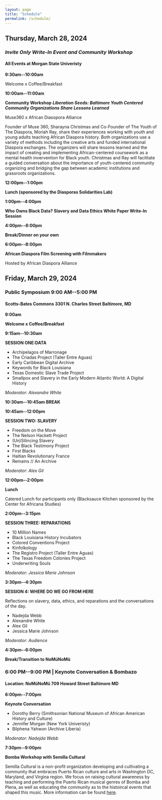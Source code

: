 ```yaml
---
layout: page
title: "Schedule"
permalink: /schedule/
---
```


## Thursday, March 28, 2024

### **_Invite Only Write-In Event and Community Workshop_**

#### All Events at Morgan State Univeristy 

**9:30am--10:00am**

Welcome x Coffee/Breakfast 

**10:00am--11:00am**

**Community Workshop** **_Liberation Seeds: Baltimore Youth Centered Community Organizations Share Lessons Learned_**

Muse360 x African Diasopora Alliance 

Founder of Muse 360, Sharayna Christmas and Co-Founder of The Youth of The Diaspora, Moriah Ray, share their experiences working with youth and young adults teaching African Diaspora history. Both organizations use a variety of methods including the creative arts and funded international Diaspora exchanges. The organizers will share lessons learned and the impact of creating and implementing African-centered coursework as a mental health invervention for Black youth. Christmas and Ray will facilitate a guided conversation about the importance of youth-centered community organizing and bridging the gap between academic institutions and grassroots organizations. 

**12:00pm--1:00pm**

**Lunch (sponsored by the Diasporas Solidarities Lab)**

**1:00pm--4:00pm**

**Who Owns Black Data? Slavery and Data Ethics White Paper Write-In Session**

**4:00pm--6:00pm**

**Break/Dinner on your own**

**6:00pm--8:00pm**

**African Diaspora Film Screening with Filmmakers**

Hosted by African Diaspora Alliance

## Friday, March 29, 2024

### Public Symposium 9:00 AM--5:00 PM

#### Scotts-Bates Commons 3301 N. Charles Street Baltimore, MD

**9:00am**

**Welcome x Coffee/Breakfast**

**9:15am--10:30am**

**SESSION ONE:DATA**

* Archipelagos of Marronage 
* The Criadas Project (Taller Entre Aguas)
* Early Caribbean Digital Archive
* Keywords for Black Louisiana
* Texas Domestic Slave Trade Project 
* Smallpox and Slavery in the Early Modern Atlantic World: A Digital History 

*Moderator: Alexandre White*

**10:30am--10:45am BREAK**

**10:45am--12:00pm**

**SESSION TWO: SLAVERY**

* Freedom on the Move
* The Nelson Hackett Project 
* (Un)Silincing Slavery 
* The Black Testimony Project 
* First Blacks 
* Haitian Revolutionary France 
* Remains // An Archive 

*Moderator: Alex Gil*

**12:00pm--2:00pm**

**Lunch** 

Catered Lunch for participants only (Blacksauce Kitchen sponsored by the Center for Africana Studies)

**2:00pm--3:15pm**

**SESSION THREE: REPARATIONS**

* 10 Million Names
* Black Louisiana History Incubators 
* Colored Conventions Project 
* Kinfolkology 
* The Registro Project (Taller Entre Aguas)
* The Texas Freedom Colonies Project 
* Underwriting Souls 

*Moderator: Jessica Marie Johnson*

**3:30pm--4:30pm**

**SESSION 4: WHERE DO WE GO FROM HERE**

Reflections on slavery, data, ethics, and reparations and the conversations of the day. 

* Nadejda Webb
* Alexandre White 
* Alex Gil 
* Jessica Marie Johnson

*Moderator: Audience*

**4:30pm--6:00pm**

**Break/Transition to NoMüNoMü**

### 6:00 PM--9:00 PM | **Keynote Conversation & Bombazo**

#### Location: NoMüNoMü 709 Howard Street Baltimore MD

**6:00pm--7:00pm**

**Keynote Conversation**

* Dorothy Berry (Smithsonian National Museum of African American History and Culture)
* Jennifer Morgan (New York Univeristy)
* Bilphena Yahwon (Archive Liberia)

*Moderator: Nadejda Webb*

**7:30pm--9:00pm**

**Bomba Workshop with Semilla Cultural**

Semilla Cultural is a non-profit organization developing and cultivating a community that embraces Puerto Rican culture and arts in Washington DC, Maryland, and Virgina region. We focus on raising cultural awareness by teaching and performing the Puerto Rican musical genres of Bomba and Plena, as well as educating the community as to the histoircal events that shaped this music. More information can be found [here](https://semillacultural.org/#about-section).